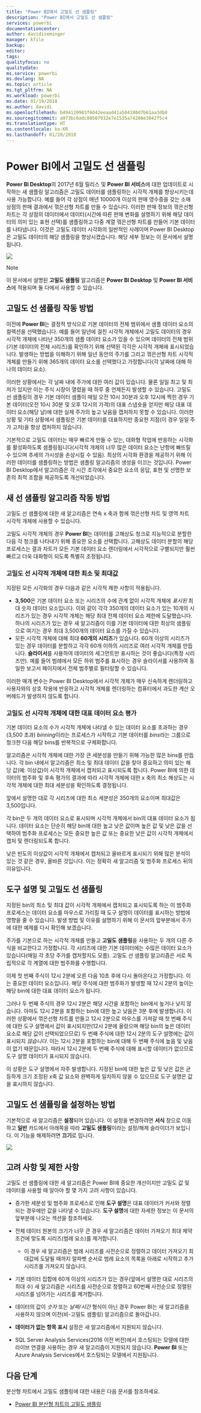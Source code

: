 ```yaml
---
title: "Power BI에서 고밀도 선 샘플링"
description: "Power BI에서 고밀도 선 샘플링"
services: powerbi
documentationcenter: 
author: davidiseminger
manager: kfile
backup: 
editor: 
tags: 
qualityfocus: no
qualitydate: 
ms.service: powerbi
ms.devlang: NA
ms.topic: article
ms.tgt_pltfrm: NA
ms.workload: powerbi
ms.date: 01/19/2018
ms.author: davidi
ms.openlocfilehash: b494120983f6042eeaad41a504180d7b61aa3db8
ms.sourcegitcommit: a973bc6adc88507932e7e1535a74208e3842f5c4
ms.translationtype: HT
ms.contentlocale: ko-KR
ms.lasthandoff: 01/20/2018
---
```

# <a name="high-density-line-sampling-in-power-bi"></a>Power BI에서 고밀도 선 샘플링
**Power BI Desktop**의 2017년 6월 릴리스 및 **Power BI 서비스**에 대한 업데이트로 시작하는 새 샘플링 알고리즘은 고밀도 데이터를 샘플링하는 시각적 개체를 향상시키는데 사용 가능합니다. 예를 들어 각 상점이 매년 10000개 이상의 판매 영수증을 갖는 소매 상점의 판매 결과에서 꺾은선형 차트를 만들 수 있습니다. 이러한 판매 정보의 꺾은선형 차트는 각 상점의 데이터에서 데이터(시간에 따른 판매 변화를 설명하기 위해 해당 데이터의 의미 있는 표현 선택)를 샘플링하고 다중 계열 꺾은선형 차트를 만들어 기본 데이터를 나타냅니다. 이것은 고밀도 데이터 시각화의 일반적인 사례이며 Power BI Desktop은 고밀도 데이터의 해당 샘플링을 향상시켰습니다. 해당 세부 정보는 이 문서에서 설명됩니다.

![](media/desktop-high-density-sampling/high-density-sampling_01.png)

> [!NOTE]
> 이 문서에서 설명된 **고밀도 샘플링** 알고리즘은 **Power BI Desktop** 및 **Power BI 서비스**에 적용되며 둘 다에서 사용할 수 있습니다.
> 
> 

## <a name="how-high-density-line-sampling-works"></a>고밀도 선 샘플링 작동 방법
이전에 **Power BI**는 결정적 방식으로 기본 데이터의 전체 범위에서 샘플 데이터 요소의 컬렉션을 선택했습니다. 예를 들어 일년에 걸친 시각적 개체에서 고밀도 데이터의 경우 시각적 개체에 나타난 350개의 샘플 데이터 요소가 있을 수 있으며 데이터의 전체 범위(기본 데이터의 전체 시리즈)를 확인하기 위해 선택된 각각은 시각적 개체에 표시되었습니다. 발생하는 방법을 이해하기 위해 일년 동안의 주가를 그리고 꺾은선형 차트 시각적 개체를 만들기 위해 365개의 데이터 요소를 선택했다고 가정합니다(각 날짜에 대해 하나의 데이터 요소).

이러한 상황에서는 각 날짜 내에 주가에 대한 여러 값이 있습니다. 물론 일일 최고 및 최저가 있지만 이는 주식 시장이 열렸을 때 하루 중 언제든지 발생할 수 있습니다. 고밀도 선 샘플링의 경우 기본 데이터 샘플이 매일 오전 10시 30분과 오후 12시에 찍힌 경우 기본 데이터(오전 10시 30분 및 오후 12시의 가격)의 대표 스냅숏을 얻지만 해당 대표 데이터 요소(해당 날)에 대한 실제 주가의 높고 낮음을 캡처하지 못할 수 있습니다. 이러한 상황 및 기타 상황에서 샘플링은 기본 데이터를 대표하지만 중요한 지점(이 경우 일일 주가 고저)을 항상 캡처하지 않습니다.

기본적으로 고밀도 데이터는 매우 빠르게 만들 수 있는, 대화형 작업에 반응하는 시각화를 활성화하도록 샘플링됩니다(시각적 개체의 너무 많은 데이터 요소는 난항에 빠뜨릴 수 있으며 추세의 가시성을 손상시킬 수 있음). 최상의 시각화 환경을 제공하기 위해 이러한 데이터를 샘플링하는 방법은 샘플링 알고리즘의 생성을 이끄는 것입니다. Power BI Desktop에서 알고리즘은 각 시간 조각에서 중요한 요소의 응답, 표현 및 선명한 보존의 최적 조합을 제공하도록 개선되었습니다.

## <a name="how-the-new-line-sampling-algorithm-works"></a>새 선 샘플링 알고리즘 작동 방법
고밀도 선 샘플링에 대한 새 알고리즘은 연속 x 축과 함께 꺾은선형 차트 및 영역 차트 시각적 개체에 사용할 수 있습니다.

고밀도 시각적 개체의 경우 **Power BI**는 데이터를 고해상도 청크로 지능적으로 분할한 다음 각 청크를 나타내기 위해 중요한 요소를 선택합니다. 고해상도 데이터 분할의 해당 프로세스는 결과 차트가 모든 기본 데이터 요소 렌더링에서 시각적으로 구별되지만 훨씬 빠르고 더욱 대화형이 되도록 특별히 조정됩니다.

### <a name="minimum-and-maximum-values-for-high-density-line-visuals"></a>고밀도 선 시각적 개체에 대한 최소 및 최대값
지정된 모든 시각화의 경우 다음과 같은 시각적 제한 사항이 적용됩니다.

* **3,500**은 기본 데이터 요소 또는 시리즈의 수에 관계 없이 시각적 개체에 *표시된* 최대 숫자 데이터 요소입니다. 이와 같이 각각 350개의 데이터 요소가 있는 10개의 시리즈가 있는 경우 시각적 개체는 해당 최대 전체 데이터 요소 제한에 도달했습니다. 하나의 시리즈가 있는 경우 새 알고리즘이 이를 기본 데이터에 대한 최상의 샘플링으로 여기는 경우 최대 3,500개의 데이터 요소를 가질 수 있습니다.
* 모든 시각적 개체에 대해 최대 **60개의 시리즈**가 있습니다. 60개 이상의 시리즈가 있는 경우 데이터를 분할하고 각각 60개 이하의 시리즈로 여러 시각적 개체를 만듭니다. **슬라이서**를 사용하여 데이터의 세그먼트만 표시하는 것이 좋습니다(특정 시리즈만). 예를 들어 범례에서 모든 하위 범주를 표시하는 경우 슬라이서를 사용하여 동일한 보고서 페이지에서 전체 범주별로 필터링할 수 있습니다.

이러한 매개 변수는 Power BI Desktop에서 시각적 개체가 매우 신속하게 렌더링하고 사용자와의 상호 작용에 반응하고 시각적 개체를 렌더링하는 컴퓨터에서 과도한 계산 오버헤드가 발생하지 않도록 합니다.

### <a name="evaluating-representative-data-points-for-high-density-line-visuals"></a>고밀도 선 시각적 개체에 대한 대표 데이터 요소 평가
기본 데이터 요소의 수가 시각적 개체에 나타낼 수 있는 데이터 요소를 초과하는 경우(3,500 초과) *binning*이라는 프로세스가 시작하고 기본 데이터를 *bins*라는 그룹으로 청크한 다음 해당 bins를 반복적으로 구체화합니다.

알고리즘은 시각적 개체에 대한 가장 큰 세분성을 만들기 위해 가능한 많은 bins를 만듭니다. 각 bin 내에서 알고리즘은 최소 및 최대 데이터 값을 찾아 중요하고 의미 있는 해당 값(예: 이상값)이 시각적 개체에서 캡처되고 표시되도록 합니다. Power BI에 의한 데이터의 범주화 및 후속 평가의 결과에 따라 시각적 개체에 대한 x 축의 최소 해상도는 시각적 개체에 대한 최대 세분성을 확인하도록 결정됩니다.

앞에서 설명한 대로 각 시리즈에 대한 최소 세분성은 350개의 요소이며 최대값은 3,500입니다.

각 bin은 두 개의 데이터 요소로 표시되며 시각적 개체에서 bin의 대표 데이터 요소가 됩니다. 데이터 요소는 단순히 해당 bin에 대한 높고 낮은 값이며 높은 값 및 낮은 값을 선택하여 범주화 프로세스는 모든 중요한 높은 값 또는 중요한 낮은 값이 시각적 개체에서 캡처 및 렌더링되도록 합니다.

낮은 빈도의 이상값이 시각적 개체에서 캡처되고 올바르게 표시되기 위해 많은 분석이 있는 것 같은 경우, 올바른 것입니다. 이는 정확히 새 알고리즘 및 범주화 프로세스 뒤의 이유입니다.

## <a name="tooltips-and-high-density-line-sampling"></a>도구 설명 및 고밀도 선 샘플링
지정된 bin의 최소 및 최대 값이 시각적 개체에서 캡처되고 표시되도록 하는 이 범주화 프로세스는 데이터 요소를 마우스로 가리킬 때 도구 설명이 데이터를 표시하는 방법에 영향을 줄 수 있습니다. 발생 방법 및 이유를 설명하기 위해 이 문서의 앞부분에서 주가에 대한 예제를 다시 확인해 보겠습니다.

주가를 기본으로 하는 시각적 개체를 만들고 **고밀도 샘플링**을 사용하는 두 개의 다른 주식을 비교한다고 가정합니다. 각 시리즈에 대한 기본 데이터에는 수많은 데이터 요소가 있습니다(매일 각 초당 주가를 캡처할지도 모름). 고밀도 선 샘플링 알고리즘은 서로 독립적으로 각 계열에 대한 범주화를 수행합니다.

이제 첫 번째 주식이 12시 2분에 오른 다음 10초 후에 다시 돌아온다고 가정합니다. 이는 중요한 데이터 요소입니다. 해당 주식에 대한 범주화가 발생할 때 12시 2분의 높이는 해당 bin에 대한 대표 데이터 요소가 됩니다.

그러나 두 번째 주식의 경우 12시 2분은 해당 시간을 포함하는 bin에서 높거나 낮지 않습니다. 아마도 12시 2분을 포함하는 bin에 대한 높고 낮음은 3분 후에 발생합니다. 이러한 상황에서 꺾은선형 차트를 만들고 12시 2분으로 마우스를 가져갈 때 첫 번째 주식에 대한 도구 설명에서 값이 표시되지만(12시 2분에 올랐으며 해당 bin의 높은 데이터 요소로 해당 값이 선택되었으므로) 두 번째 주식에 대한 12시 2분의 도구 설명에는 값이 표시되지 *않습니다*. 이는 12시 2분을 포함하는 bin에 대해 두 번째 주식에 높음 및 낮음이 없기 때문입니다. 따라서 12시 2분에 두 번째 주식에 대해 표시할 데이터가 없으므로 도구 설명 데이터가 표시되지 않습니다.

이 상황은 도구 설명에서 자주 발생합니다. 지정된 bin에 대한 높은 값 및 낮은 값은 균등하게 크기 조정된 x축 값 요소와 완벽하게 일치하지 않을 수 있으므로 도구 설명은 값을 표시하지 않습니다.  

## <a name="how-to-turn-on-high-density-line-sampling"></a>고밀도 선 샘플링을 설정하는 방법
기본적으로 새 알고리즘은 **설정**되어 있습니다. 이 설정을 변경하려면 **서식** 창으로 이동하고 **일반** 카드에서 아래쪽을 따라 **고밀도 샘플링**이라는 설정/해제 슬라이더가 보입니다. 이 기능을 해제하려면 **끄기**로 밉니다.

![](media/desktop-high-density-sampling/high-density-sampling_02.png)

## <a name="considerations-and-limitations"></a>고려 사항 및 제한 사항
고밀도 선 샘플링에 대한 새 알고리즘은 Power BI에 중요한 개선이지만 고밀도 값 및 데이터를 사용할 때 알아야 할 몇 가지 고려 사항이 있습니다.

* 증가한 세분성 및 범주화 프로세스로 인해 **도구 설명**은 대표 데이터가 커서와 정렬되는 경우에만 값을 나타낼 수 있습니다. **도구 설명**에 대한 자세한 정보는 이 문서의 앞부분에 나오는 섹션을 참조하세요.
* 전체 데이터 원본의 크기가 너무 큰 경우 새 알고리즘은 데이터 가져오기 최대 제약 조건에 맞도록 시리즈(범례 요소)를 제거합니다.
  
  * 이 경우 새 알고리즘은 범례 시리즈를 사전순으로 정렬하고 데이터 가져오기 최대값에 도달될 때까지 알파벳 순서로 범례 요소의 목록을 아래로 시작하고 추가 시리즈를 가져오지 않습니다.
* 기본 데이터 집합에 60개 이상의 시리즈가 있는 경우(앞에서 설명한 대로 시리즈의 최대 수) 새 알고리즘은 시리즈를 사전순으로 정렬하고 60번째 사전순으로 정렬된 시리즈를 넘어가는 시리즈를 제거합니다.
* 데이터의 값이 *숫자* 또는 *날짜/시간* 형식이 아닌 경우 Power BI는 새 알고리즘을 사용하지 않으며 이전(비-고밀도 샘플링) 알고리즘으로 돌아갑니다.
* **데이터가 없는 항목 표시** 설정은 새 알고리즘에서 지원되지 않습니다.
* SQL Server Analysis Services(2016 이전 버전)에서 호스팅되는 모델에 대한 라이브 연결을 사용하는 경우 새 알고리즘이 지원되지 않습니다. **Power BI** 또는 Azure Analysis Services에서 호스팅되는 모델에서 지원됩니다.

## <a name="next-steps"></a>다음 단계
분산형 차트에서 고밀도 샘플링에 대한 내용은 다음 문서를 참조하세요.

* [Power BI 분산형 차트의 고밀도 샘플링](desktop-high-density-scatter-charts.md)

